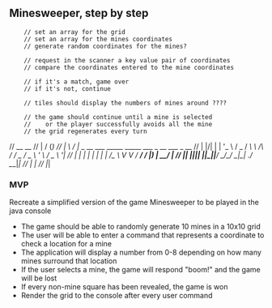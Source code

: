 ## Minesweeper, step by step

        // set an array for the grid
        // set an array for the mines coordinates
        // generate random coordinates for the mines?

        // request in the scanner a key value pair of coordinates
        // compare the coordinates entered to the mine coordinates

        // if it's a match, game over
        // if it's not, continue

        // tiles should display the numbers of mines around ????

        // the game should continue until a mine is selected
        //    or the player successfully avoids all the mine
        // the grid regenerates every turn

//  __  __
// |  \/  (_)
// | \  / |_ _ __   ___  _____      _____  ___ _ __   ___ _ __
// | |\/| | | '_ \ / _ \/ __\ \ /\ / / _ \/ _ \ '_ \ / _ \ '__|
// | |  | | | | | |  __/\__ \\ V  V /  __/  __/ |_) |  __/ |
// |_|  |_|_|_| |_|\___||___/ \_/\_/ \___|\___| .__/ \___|_|
//                                            | |
//                                            |_|



### **MVP**

Recreate a simplified version of the game Minesweeper to be played in the java console

- The game should be able to randomly generate 10 mines in a 10x10 grid
- The user will be able to enter a command that represents a coordinate to check a location for a mine
- The application will display a number from 0-8 depending on how many mines surround that location
- If the user selects a mine, the game will respond "boom!" and the game will be lost
- If every non-mine square has been revealed, the game is won
- Render the grid to the console after every user command

